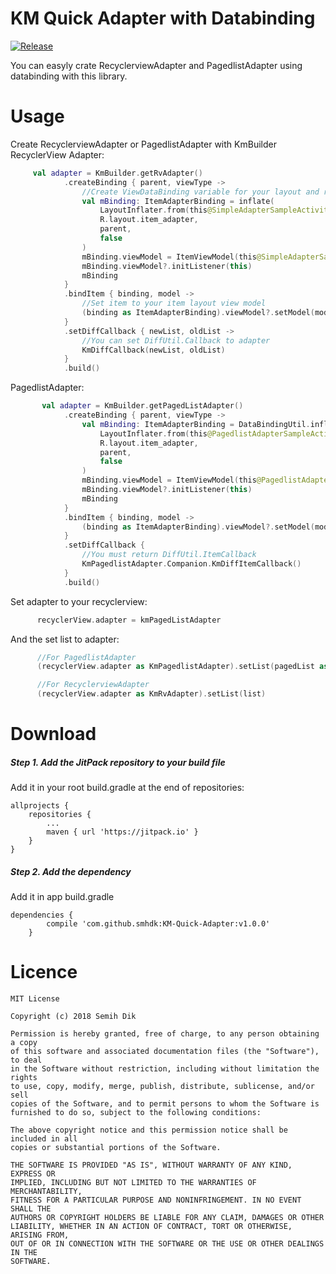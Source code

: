 KM Quick Adapter with Databinding
=============
[![Release](https://jitpack.io/v/smhdk/KM-Popup-Image-Slider.svg)](https://jitpack.io/#smhdk/KM-Popup-Image-Slider "![Release](https://jitpack.io/v/smhdk/KM-Popup-Image-Slider.svg)")

You can easyly crate RecyclerviewAdapter and PagedlistAdapter using databinding with this library.

# Usage

Create RecyclerviewAdapter or PagedlistAdapter with KmBuilder
RecyclerView Adapter: 
```kotlin
     val adapter = KmBuilder.getRvAdapter()
            .createBinding { parent, viewType ->
                //Create ViewDataBinding variable for your layout and return it
                val mBinding: ItemAdapterBinding = inflate(
                    LayoutInflater.from(this@SimpleAdapterSampleActivity),
                    R.layout.item_adapter,
                    parent,
                    false
                )
                mBinding.viewModel = ItemViewModel(this@SimpleAdapterSampleActivity.application)
                mBinding.viewModel?.initListener(this)
                mBinding
            }
            .bindItem { binding, model ->
                //Set item to your item layout view model
                (binding as ItemAdapterBinding).viewModel?.setModel(model as TestModel)
            }
            .setDiffCallback { newList, oldList ->
                //You can set DiffUtil.Callback to adapter
                KmDiffCallback(newList, oldList)
            }
            .build()
```

PagedlistAdapter: 
```kotlin
       val adapter = KmBuilder.getPagedListAdapter()
            .createBinding { parent, viewType ->
                val mBinding: ItemAdapterBinding = DataBindingUtil.inflate(
                    LayoutInflater.from(this@PagedlistAdapterSampleActivity),
                    R.layout.item_adapter,
                    parent,
                    false
                )
                mBinding.viewModel = ItemViewModel(this@PagedlistAdapterSampleActivity.application)
                mBinding.viewModel?.initListener(this)
                mBinding
            }
            .bindItem { binding, model ->
                (binding as ItemAdapterBinding).viewModel?.setModel(model as TestModel)
            }
            .setDiffCallback { 
                //You must return DiffUtil.ItemCallback
                KmPagedlistAdapter.Companion.KmDiffItemCallback() 
            }
            .build()
```

Set adapter to your recyclerview: 
```kotlin
      recyclerView.adapter = kmPagedListAdapter
```

And the set list to adapter: 
```kotlin
      //For PagedlistAdapter
      (recyclerView.adapter as KmPagedlistAdapter).setList(pagedList as PagedList<Any>)

      //For RecyclerviewAdapter
      (recyclerView.adapter as KmRvAdapter).setList(list)

```


# Download

##### Step 1. Add the JitPack repository to your build file
Add it in your root build.gradle at the end of repositories:

	allprojects {
		repositories {
			...
			maven { url 'https://jitpack.io' }
		}
	}
##### Step 2. Add the dependency
Add it in app build.gradle
```
dependencies {
	    compile 'com.github.smhdk:KM-Quick-Adapter:v1.0.0'
	}
```

# Licence

	MIT License

	Copyright (c) 2018 Semih Dik

	Permission is hereby granted, free of charge, to any person obtaining a copy
	of this software and associated documentation files (the "Software"), to deal
	in the Software without restriction, including without limitation the rights
	to use, copy, modify, merge, publish, distribute, sublicense, and/or sell
	copies of the Software, and to permit persons to whom the Software is
	furnished to do so, subject to the following conditions:

	The above copyright notice and this permission notice shall be included in all
	copies or substantial portions of the Software.

	THE SOFTWARE IS PROVIDED "AS IS", WITHOUT WARRANTY OF ANY KIND, EXPRESS OR
	IMPLIED, INCLUDING BUT NOT LIMITED TO THE WARRANTIES OF MERCHANTABILITY,
	FITNESS FOR A PARTICULAR PURPOSE AND NONINFRINGEMENT. IN NO EVENT SHALL THE
	AUTHORS OR COPYRIGHT HOLDERS BE LIABLE FOR ANY CLAIM, DAMAGES OR OTHER
	LIABILITY, WHETHER IN AN ACTION OF CONTRACT, TORT OR OTHERWISE, ARISING FROM,
	OUT OF OR IN CONNECTION WITH THE SOFTWARE OR THE USE OR OTHER DEALINGS IN THE
	SOFTWARE.
